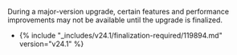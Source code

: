 During a major-version upgrade, certain features and performance improvements may not be available until the upgrade is finalized.

- {% include "_includes/v24.1/finalization-required/119894.md" version="v24.1" %}
